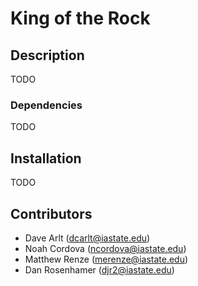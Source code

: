 # King of the Rock


## Description

TODO

### Dependencies
 
TODO

## Installation  

TODO

## Contributors 
* Dave Arlt (dcarlt@iastate.edu)
* Noah Cordova (ncordova@iastate.edu)
* Matthew Renze (merenze@iastate.edu)
* Dan Rosenhamer (djr2@iastate.edu)

